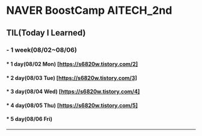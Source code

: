 # NAVER BoostCamp AITECH_2nd

## TIL(Today I Learned)
### - 1 week(08/02~08/06)
####  * 1 day(08/02 Mon) [https://s6820w.tistory.com/2]
####  * 2 day(08/03 Tue) [https://s6820w.tistory.com/3]
####  * 3 day(08/04 Wed) [https://s6820w.tistory.com/4]
####  * 4 day(08/05 Thu) [https://s6820w.tistory.com/5]
####  * 5 day(08/06 Fri) 
----------------------------------------------------------
